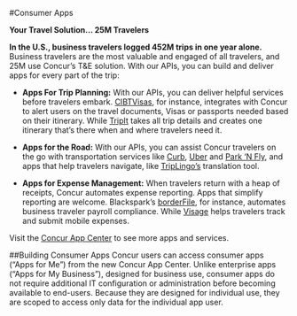 #Consumer Apps

**Your Travel Solution… 25M Travelers**

**In the U.S., business travelers logged 452M trips in one year alone.** Business travelers are the most valuable and engaged of all travelers, and 25M use Concur’s T&E solution. With our APIs, you can build and deliver apps for every part of the trip:

 

*  **Apps For Trip Planning:** With our APIs, you can deliver helpful services before travelers embark. [CIBTVisas](https://www.concur.com/en-us/app-center/listing/nBxalhQlg0zXrpFaTKBLtYeJ5/CIBTvisas-Travel-Documents "CIBTVisas"), for instance, integrates with Concur to alert users on the travel documents, Visas or passports needed based on their itinerary. While [TripIt](https://www.concur.com/en-us/app-center/listing/nBxIQdjJe26HMrcyzCOnxyBi7/TripIt-from-Concur "Tripit") takes all trip details and creates one itinerary that’s there when and where travelers need it.
 
 
*  **Apps for the Road:** With our APIs, you can assist Concur travelers on the go with transportation services like [Curb](https://www.concur.com/en-us/app-center/listing/nBRB8odGjGW1jIO4kXwZsaDZY/Curb "Curb"), [Uber](https://www.concur.com/en-us/app-center/listing/nBxVUUAx3XUp1NZPM2XrADp0yTQ/Uber "Uber") and [Park ‘N Fly](https://www.concur.com/en-us/app-center/listing/nBxQFi1Azy9vsSne$px6EQxmCK/Park-%D4N-Fly-Network "ParkandFly"), and apps that help travelers navigate, like [TripLingo’s](https://www.concur.com/en-us/app-center/listing/nBxOn1HrADL9v1B$sMUfA$pSjbv/TripLingo- "TripLingo") translation tool.
 
 
*  **Apps for Expense Management:** When travelers return with a heap of receipts, Concur automates expense reporting. Apps that simplify reporting are welcome. Blackspark’s [borderFile](https://www.concur.com/en-us/app-center/listing/nDuyQYXiLirrb8645HILsgCA/borderFile "borderfile"), for instance, automates business traveler payroll compliance. While [Visage](https://developer.concur.com/case-study/visage "visage") helps travelers track and submit mobile expenses.
 
 
 

Visit the [Concur App Center](https://www.concur.com/en-us/app-center "App Center") to see more apps and services.

##Building Consumer Apps
Concur users can access consumer apps (“Apps for Me”) from the new Concur App Center. Unlike enterprise apps (“Apps for My Business”), designed for business use, consumer apps do not require additional IT configuration or administration before becoming available to end-users. Because they are designed for individual use, they are scoped to access only data for the individual app user.

